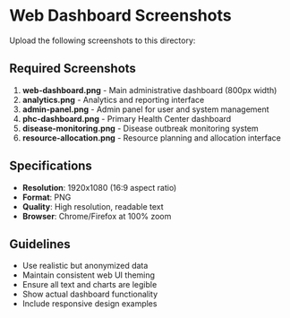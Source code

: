 # Web Dashboard Screenshots

Upload the following screenshots to this directory:

## Required Screenshots

1. **web-dashboard.png** - Main administrative dashboard (800px width)
2. **analytics.png** - Analytics and reporting interface
3. **admin-panel.png** - Admin panel for user and system management
4. **phc-dashboard.png** - Primary Health Center dashboard
5. **disease-monitoring.png** - Disease outbreak monitoring system
6. **resource-allocation.png** - Resource planning and allocation interface

## Specifications

- **Resolution**: 1920x1080 (16:9 aspect ratio)
- **Format**: PNG
- **Quality**: High resolution, readable text
- **Browser**: Chrome/Firefox at 100% zoom

## Guidelines

- Use realistic but anonymized data
- Maintain consistent web UI theming
- Ensure all text and charts are legible
- Show actual dashboard functionality
- Include responsive design examples
